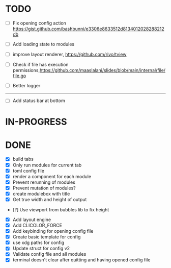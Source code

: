 # TODO

- [ ] Fix opening config action https://gist.github.com/bashbunni/e3306e8633512d8134012028288212db
- [ ] Add loading state to modules

- [ ] improve layout renderer, https://github.com/rivo/tview
- [ ] Check if file has execution permissions,https://github.com/maaslalani/slides/blob/main/internal/file/file.go
- [ ] Better logger

---

- [ ] Add status bar at bottom

# IN-PROGRESS

# DONE

- [x] build tabs
- [x] Only run modules for current tab
- [x] toml config file
- [x] render a component for each module
- [x] Prevent rerunning of modules
- [x] Prevent mutation of modules?
- [x] create modulebox with title
- [x] Get true width and height of output
- [?] Use viewport from bubbles lib to fix height
- [x] Add layout engine
- [x] Add CLICOLOR_FORCE
- [x] Add keybinding for opening config file
- [x] Create basic template for config
- [x] use xdg paths for config
- [x] Update struct for config v2
- [x] Validate config file and all modules
- [x] terminal doesn't clear after quitting and having opened config file
